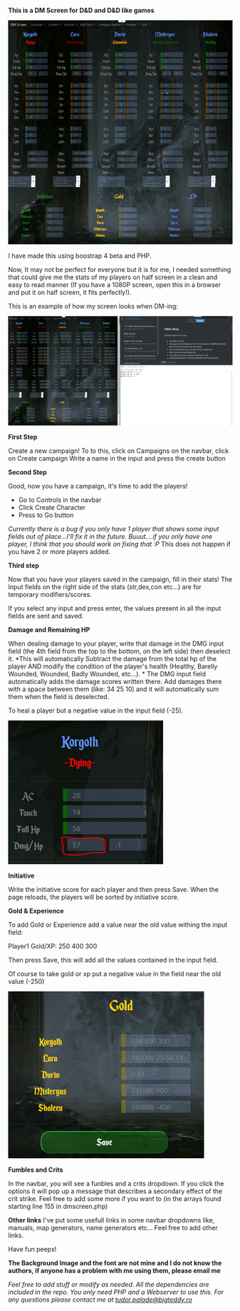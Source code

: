 **This is a DM Screen for D&D and D&D like games**

![DMG](readmePics/main.PNG)

I have made this using boostrap 4 beta and PHP. 

Now, It may not be perfect for everyone but it is for me, I needed something that could give me 
the stats of my players on half screen in a clean and easy to read manner (If you have a 
1080P screen, open this in a browser and put it on half screen, it fits perfectly!).

This is an example of how my screen looks when DM-ing:

![DMG](readmePics/layout.PNG)

**First Step**

Create a new campaign! To to this, click on Campaigns on the navbar, click on Create campaign
Write a name in the input and press the create button 

**Second Step**

Good, now you have a campaign, it's time to add the players!
- Go to Controls in the navbar
- Click Create Character
- Press to Go button

*Currently there is a bug if you only have 1 player that shows some input fields out of place...I'll fix it in the future. Buuut....if
you only have one player, I think that you should work on fixing that :P* 
This does not happen if you have 2 or more players added.

**Third step**

Now that you have your players saved in the campaign, fill in their stats!
The Input fields on the right side of the stats (str,dex,con etc...) are for 
temporary modifiers/scores.

If you select any input and press enter, the values present in all the input fields are sent and
saved.

**Damage and Remaining HP**

When dealing damage to your player, write that damage in the DMG input field (the 4th field
from the top to the bottom, on the left side) then deselect it. *This will automatically
Subtract the damage from the total hp of the player AND modify the condition of the player's
health (Healthy, Barelly Wounded, Wounded, Badly Wounded, etc...). *
The DMG input field automatically adds the damage scores written there. Add damages there
with a space between them (like: 34 25 10) and it will automatically sum them when the field 
is deselected.

To heal a player but a negative value in the input field (-25).

![DMG](readmePics/DMG.PNG)

**Initiative**

Write the initiative score for each player and then press Save. 
When the page reloads, the players will be sorted by initiative score.

**Gold & Experience**

To add Gold or Experience add a value near the old value withing the input field:

Player1 Gold/XP: 250 400 300

Then press Save, this will add all the values contained in the input field.

Of course to take gold or xp put a negative value in the field near the old value (-250)

![DMG](readmePics/Gold.PNG)

**Fumbles and Crits**

In the navbar, you will see a funbles and a crits dropdown. If you click the options
it will pop up a message that describes a secondary effect of the crit strike.
Feel free to add some more if you want to (in the arrays found starting line 155 in dmscreen.php)

**Other links**
I've put some usefull links in some navbar dropdowns like, manuals, map generators, 
name generators etc... Feel free to add other links.

Have fun peeps!

**The Background Image and the font are not mine and I do not know the authors, if anyone
has a problem with me using them, please email me**

*Feel free to add stuff or modify as needed. All the dependencies are included in the repo.
You only need PHP and a Webserver to use this. For any questions please contact me at 
tudor.palade@bigteddy.ro*
